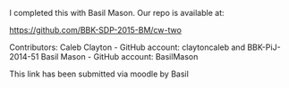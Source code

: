 I completed this with Basil Mason. Our repo is available at:

https://github.com/BBK-SDP-2015-BM/cw-two

Contributors:
Caleb Clayton - GitHub account: claytoncaleb and BBK-PiJ-2014-51
Basil Mason - GitHub account: BasilMason


This link has been submitted via moodle by Basil
